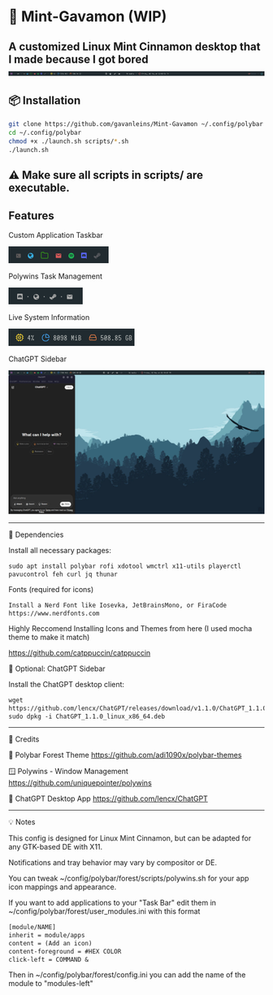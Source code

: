 

# 🌿 Mint-Gavamon (WIP)

A customized Linux Mint Cinnamon desktop that I made because I got bored
![Main Bar](Gavamon-Images/Polybar.png)
---

## 📦 Installation

```bash
git clone https://github.com/gavanleins/Mint-Gavamon ~/.config/polybar
cd ~/.config/polybar
chmod +x ./launch.sh scripts/*.sh
./launch.sh
```
⚠️ Make sure all scripts in scripts/ are executable.
---

##  Features
Custom Application Taskbar


![Apps](Gavamon-Images/Applications.png)


Polywins Task Management


![Polywins](Gavamon-Images/Polywins.png)


Live System Information


![Sysinfo](Gavamon-Images/SystemInfo.png)


ChatGPT Sidebar


![ChatGPT](Gavamon-Images/ChatGPT-Sidebar.png)

---

🧰 Dependencies

Install all necessary packages:
```
sudo apt install polybar rofi xdotool wmctrl x11-utils playerctl pavucontrol feh curl jq thunar
```
Fonts (required for icons)

    Install a Nerd Font like Iosevka, JetBrainsMono, or FiraCode
    https://www.nerdfonts.com

Highly Reccomend Installing Icons and Themes from here (I used mocha theme to make it match)
  
  https://github.com/catppuccin/catppuccin

🧠 Optional: ChatGPT Sidebar

Install the ChatGPT desktop client:
```
wget https://github.com/lencx/ChatGPT/releases/download/v1.1.0/ChatGPT_1.1.0_linux_x86_64.deb
sudo dpkg -i ChatGPT_1.1.0_linux_x86_64.deb
```
---
🥸 Credits

🌲 Polybar Forest Theme
https://github.com/adi1090x/polybar-themes

🪟 Polywins - Window Management
https://github.com/uniquepointer/polywins

🧠 ChatGPT Desktop App
https://github.com/lencx/ChatGPT

---

💡 Notes

This config is designed for Linux Mint Cinnamon, but can be adapted for any GTK-based DE with X11.

Notifications and tray behavior may vary by compositor or DE.

You can tweak ~/config/polybar/forest/scripts/polywins.sh for your app icon mappings and appearance.

If you want to add applications to your "Task Bar" edit them in ~/config/polybar/forest/user_modules.ini with this format
```
[module/NAME]
inherit = module/apps
content = (Add an icon)
content-foreground = #HEX COLOR
click-left = COMMAND &
```
Then in ~/config/polybar/forest/config.ini you can add the name of the module to "modules-left"

